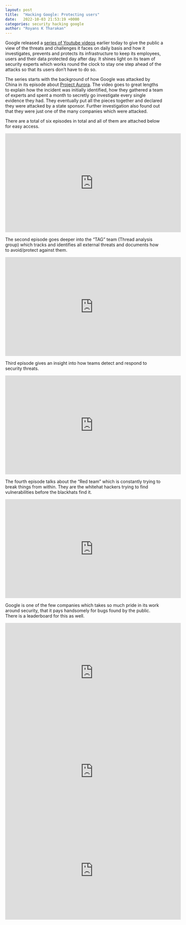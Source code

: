 ```yaml
---
layout: post
title:  "Hacking Google: Protecting users"
date:   2022-10-03 21:53:19 +0000
categories: security hacking google
author: "Royans K Tharakan"
---
```


Google released a [series of Youtube videos](http://www.youtube.com/playlist?list=PL590L5WQmH8dsxxz7ooJAgmijwOz0lh2H) earlier today to give the public a view of the threats and challenges it faces on daily basis and how it investigates, prevents and protects its infrastructure to keep its employees, users and their data protected day after day. It shines light on its team of security experts which works round the clock to stay one step ahead of the attacks so that its users don’t have to do so.

The series starts with the background of how Google was attacked by China in its episode about [Project Aurora](https://en.wikipedia.org/wiki/Operation_Aurora). The video goes to great lengths to explain how the incident was initially identified, how they gathered a team of experts and spent a month to secretly go investigate every single evidence they had. They eventually put all the pieces together and declared they were attacked by a state sponsor. Further investigation also found out that they were just one of the many companies which were attacked.

There are a total of six episodes in total and all of them are attached below for easy access.

<iframe width="560" height="315" src="https://www.youtube.com/embed/przDcQe6n5o?si=ro9okYG6yJhQ9Y52" title="YouTube video player" frameborder="0" allow="accelerometer; autoplay; clipboard-write; encrypted-media; gyroscope; picture-in-picture; web-share" referrerpolicy="strict-origin-when-cross-origin" allowfullscreen></iframe>

The second episode goes deeper into the “TAG” team (Thread analysis group) which tracks and identifies all external threats and documents how to avoid/protect against them.
<iframe width="560" height="315" src="https://www.youtube.com/embed/N7N4EC20-cM?si=EB2lwcCsTHIeLhn6" title="YouTube video player" frameborder="0" allow="accelerometer; autoplay; clipboard-write; encrypted-media; gyroscope; picture-in-picture; web-share" referrerpolicy="strict-origin-when-cross-origin" allowfullscreen></iframe>


Third episode gives an insight into how teams detect and respond to security threats.
<iframe width="560" height="315" src="https://www.youtube.com/embed/QZ0cpBocl3c?si=MLyUmnjAbB0zQjmL" title="YouTube video player" frameborder="0" allow="accelerometer; autoplay; clipboard-write; encrypted-media; gyroscope; picture-in-picture; web-share" referrerpolicy="strict-origin-when-cross-origin" allowfullscreen></iframe>

The fourth episode talks about the “Red team” which is constantly trying to break things from within. They are the whitehat hackers trying to find vulnerabilities before the blackhats find it.
<iframe width="560" height="315" src="https://www.youtube.com/embed/TusQWn2TQxQ?si=9jUMe8Oc0tdHiAGB" title="YouTube video player" frameborder="0" allow="accelerometer; autoplay; clipboard-write; encrypted-media; gyroscope; picture-in-picture; web-share" referrerpolicy="strict-origin-when-cross-origin" allowfullscreen></iframe>

Google is one of the few companies which takes so much pride in its work around security, that it pays handsomely for bugs found by the public. There is a leaderboard for this as well.
<iframe width="560" height="315" src="https://www.youtube.com/embed/IoXiXlCNoXg?si=VCJeHVykbKPOHGJL" title="YouTube video player" frameborder="0" allow="accelerometer; autoplay; clipboard-write; encrypted-media; gyroscope; picture-in-picture; web-share" referrerpolicy="strict-origin-when-cross-origin" allowfullscreen></iframe>
<iframe width="560" height="315" src="https://www.youtube.com/embed/My_13FXODdU?si=ShPlH6tyrRRFMYd2" title="YouTube video player" frameborder="0" allow="accelerometer; autoplay; clipboard-write; encrypted-media; gyroscope; picture-in-picture; web-share" referrerpolicy="strict-origin-when-cross-origin" allowfullscreen></iframe>
<iframe width="560" height="315" src="https://www.youtube.com/embed/dhdz5VZ4S88?si=LFm5vjDY4osD-2ty" title="YouTube video player" frameborder="0" allow="accelerometer; autoplay; clipboard-write; encrypted-media; gyroscope; picture-in-picture; web-share" referrerpolicy="strict-origin-when-cross-origin" allowfullscreen></iframe>








